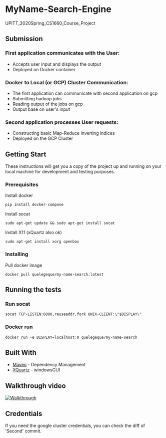 # MyName-Search-Engine

UPITT_2020Spring_CS1660_Course_Project

## Submission

### First application communicates with the User: 
* Accepts user input and displays the output
* Deployed on Docker container

### Docker to Local (or GCP) Cluster Communication: 
* The first application can communicate with second application on gcp
* Submitting hadoop jobs
* Reading output of the jobs on gcp
* Output base on user's input

### Second application processes User requests: 
* Constructing basic Map-Reduce inverting indices
* Deployed on the GCP Cluster

## Getting Start
	
These instructions will get you a copy of the project up and running on your local machine for development and testing purposes.


### Prerequisites

Install docker

`pip install docker-compose`

Install socat

`sudo apt-get update && sudo apt-get install socat`

Install X11 (xQuartz also ok)

`sudo apt-get install xorg openbox`


### Installing

Pull docker image

`docker pull quelegeque/my-name-search:latest`

## Running the tests

### Run socat

`socat TCP-LISTEN:6000,reuseaddr,fork UNIX-CLIENT:\"$DISPLAY\"`

### Docker run

`docker run -e DISPLAY=localhost:0 quelegeque/my-name-search`

## Built With

* [Maven](https://maven.apache.org/) - Dependency Management
* [XQuartz](https://www.xquartz.org/index.html) - windowsGUI

## Walkthrough video

[![Walkthrough](https://img.youtube.com/vi/iawv2tOq-zQ/0.jpg)](https://youtu.be/iawv2tOq-zQ)

## Credentials

If you need the google cluster credentials, you can check the diff of 'Second' commit.
